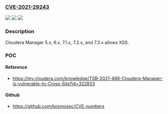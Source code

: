 ### [CVE-2021-29243](https://cve.mitre.org/cgi-bin/cvename.cgi?name=CVE-2021-29243)
![](https://img.shields.io/static/v1?label=Product&message=n%2Fa&color=blue)
![](https://img.shields.io/static/v1?label=Version&message=n%2Fa&color=blue)
![](https://img.shields.io/static/v1?label=Vulnerability&message=n%2Fa&color=brighgreen)

### Description

Cloudera Manager 5.x, 6.x, 7.1.x, 7.2.x, and 7.3.x allows XSS.

### POC

#### Reference
- https://my.cloudera.com/knowledge/TSB-2021-488-Cloudera-Manager-is-vulnerable-to-Cross-Site?id=322833

#### Github
- https://github.com/kosmosec/CVE-numbers

